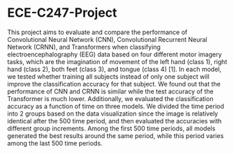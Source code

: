# ECE-C247-Project
This project aims to evaluate and compare the performance of Convolutional Neural Network (CNN), Convolutional Recurrent Neural Network (CRNN), and Transformers when classifying electroencephalography (EEG) data based on four different motor imagery tasks, which are the imagination of movement of the left hand (class 1), right hand (class 2), both feet (class 3), and tongue (class 4) [1]. In each model, we tested whether training all subjects instead of only one subject will improve the classification accuracy for that subject. We found out that the performance of CNN and CRNN is similar while the test accuracy of the Transformer is much lower. Additionally, we evaluated the classification accuracy as a function of time on three models. We divided the time period into 2 groups based on the data visualization since the image is relatively identical after the 500 time period, and then evaluated the accuracies with different group increments. Among the first 500 time periods, all models generated the best results around the same period, while this period varies among the last 500 time periods.
